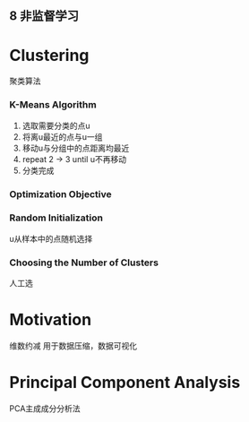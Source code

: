 8 非监督学习
---

Clustering
===
聚类算法

### K-Means Algorithm
1. 选取需要分类的点u
2. 将离u最近的点与u一组
3. 移动u与分组中的点距离均最近
4. repeat 2 -> 3 until u不再移动
5. 分类完成

### Optimization Objective

### Random Initialization
u从样本中的点随机选择

### Choosing the Number of Clusters
人工选

Motivation
===
维数约减
用于数据压缩，数据可视化

Principal Component Analysis
===
PCA主成成分分析法








